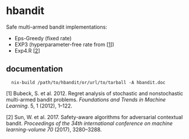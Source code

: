 hbandit
=======

Safe multi-armed bandit implementations:

-   Eps-Greedy (fixed rate)
-   EXP3 (hyperparameter-free rate from \[[1](#ref-bubeck2012regret)\])
-   Exp4.R \[[2](#ref-sun2017safety)\]

documentation
-------------

      nix-build /path/to/hbandit/or/url/to/tarball -A hbandit.doc

<!-- vim: set ft=markdown.pandoc cole=0: -->

\[1\] Bubeck, S. et al. 2012. Regret analysis of stochastic and
nonstochastic multi-armed bandit problems. *Foundations and Trends in
Machine Learning*. 5, 1 (2012), 1–122.

\[2\] Sun, W. et al. 2017. Safety-aware algorithms for adversarial
contextual bandit. *Proceedings of the 34th international conference on
machine learning-volume 70* (2017), 3280–3288.
